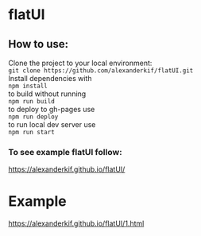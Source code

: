 # flatUI
## How to use:
Clone the project to your local environment: <br>
`git clone https://github.com/alexanderkif/flatUI.git` <br>
Install dependencies with <br>
`npm install` <br>
to build without running <br>
`npm run build` <br>
to deploy to gh-pages use <br>
`npm run deploy`<br>
to run local dev server use <br>
`npm run start`<br>
### To see example flatUI follow:
https://alexanderkif.github.io/flatUI/
# Example
https://alexanderkif.github.io/flatUI/1.html
